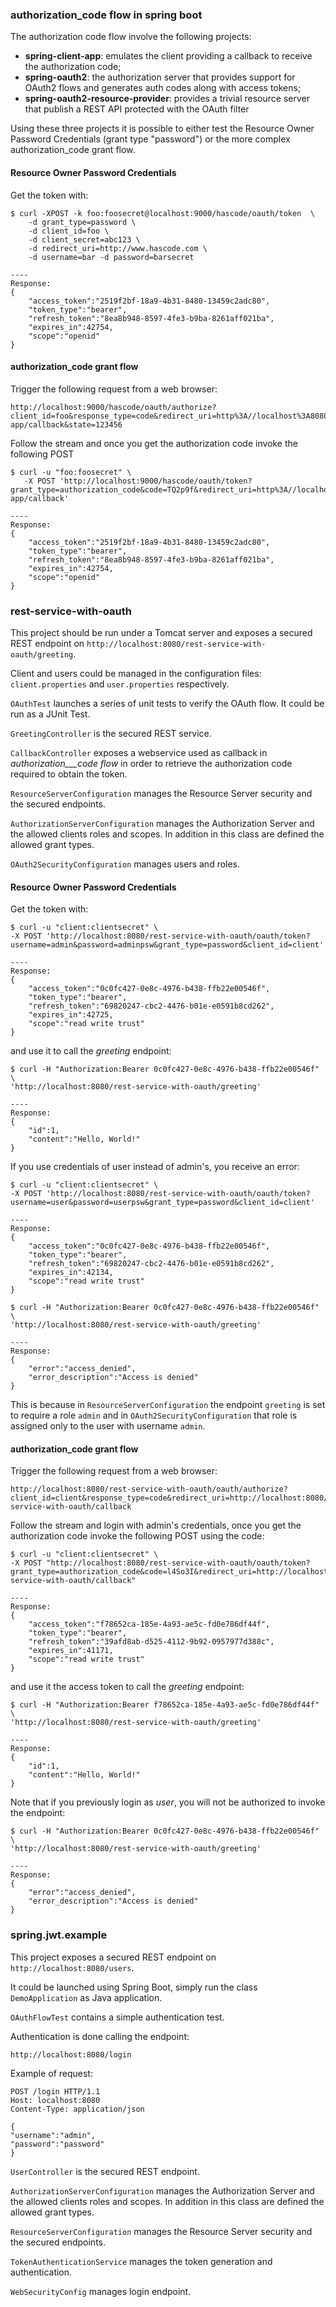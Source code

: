 ### authorization_code flow in spring boot
The authorization code flow involve the following projects:

* **spring-client-app**: emulates the client providing a callback to receive the authorization code;* **spring-oauth2**: the authorization server that provides support for OAuth2 flows and generates auth codes along with access tokens;* **spring-oauth2-resource-provider**: provides a trivial resource server that publish a REST API protected with the OAuth filter

Using these three projects it is possible to either test the Resource Owner Password Credentials (grant type "password") or the more complex authorization_code grant flow.

#### Resource Owner Password Credentials
Get the token with:

```
$ curl -XPOST -k foo:foosecret@localhost:9000/hascode/oauth/token  \
    -d grant_type=password \
    -d client_id=foo \
    -d client_secret=abc123 \
    -d redirect_uri=http://www.hascode.com \
    -d username=bar -d password=barsecret

----
Response:
{
    "access_token":"2519f2bf-18a9-4b31-8480-13459c2adc80",
    "token_type":"bearer",
    "refresh_token":"8ea8b948-8597-4fe3-b9ba-8261aff021ba",
    "expires_in":42754,
    "scope":"openid"
}
```

#### authorization_code grant flow
Trigger the following request from a web browser:

```
http://localhost:9000/hascode/oauth/authorize?client_id=foo&response_type=code&redirect_uri=http%3A//localhost%3A8080/client-app/callback&state=123456
```

Follow the stream and once you get the authorization code invoke the following POST

```
$ curl -u "foo:foosecret" \
   -X POST 'http://localhost:9000/hascode/oauth/token?grant_type=authorization_code&code=TQ2p9f&redirect_uri=http%3A//localhost%3A8080/client-app/callback'

----
Response:
{
    "access_token":"2519f2bf-18a9-4b31-8480-13459c2adc80",
    "token_type":"bearer",
    "refresh_token":"8ea8b948-8597-4fe3-b9ba-8261aff021ba",
    "expires_in":42754,
    "scope":"openid"
}
```

### rest-service-with-oauth
This project should be run under a Tomcat server and exposes a secured REST endpoint on ```http://localhost:8080/rest-service-with-oauth/greeting```.

Client and users could be managed in the configuration files: ```client.properties``` and ```user.properties``` respectively. 

```OAuthTest``` launches a series of unit tests to verify the OAuth flow. It could be run as a JUnit Test.

```GreetingController``` is the secured REST service.

```CallbackController``` exposes a webservice used as callback in _authorization___code flow_ in order to retrieve the authorization code required to obtain the token.

```ResourceServerConfiguration``` manages the Resource Server security and the secured endpoints.

```AuthorizationServerConfiguration``` manages the Authorization Server and the allowed clients roles and scopes. In addition in this class are defined the allowed grant types.

```OAuth2SecurityConfiguration``` manages users and roles.

#### Resource Owner Password Credentials

Get the token with:

```
$ curl -u "client:clientsecret" \
-X POST 'http://localhost:8080/rest-service-with-oauth/oauth/token?username=admin&password=adminpsw&grant_type=password&client_id=client'

----
Response:
{
	"access_token":"0c0fc427-0e8c-4976-b438-ffb22e00546f",
	"token_type":"bearer",
	"refresh_token":"69820247-cbc2-4476-b01e-e0591b8cd262",
	"expires_in":42725,
	"scope":"read write trust"
}

```

and use it to call the _greeting_ endpoint:

```
$ curl -H "Authorization:Bearer 0c0fc427-0e8c-4976-b438-ffb22e00546f" \
'http://localhost:8080/rest-service-with-oauth/greeting'

----
Response:
{
	"id":1,
	"content":"Hello, World!"
}

```

If you use credentials of user instead of admin's, you receive an error:

```
$ curl -u "client:clientsecret" \
-X POST 'http://localhost:8080/rest-service-with-oauth/oauth/token?username=user&password=userpsw&grant_type=password&client_id=client'

----
Response:
{
	"access_token":"0c0fc427-0e8c-4976-b438-ffb22e00546f",
	"token_type":"bearer",
	"refresh_token":"69820247-cbc2-4476-b01e-e0591b8cd262",
	"expires_in":42134,
	"scope":"read write trust"
}

```
```
$ curl -H "Authorization:Bearer 0c0fc427-0e8c-4976-b438-ffb22e00546f" \
'http://localhost:8080/rest-service-with-oauth/greeting'

----
Response:
{
	"error":"access_denied",
	"error_description":"Access is denied"
}
```
This is because in ```ResourceServerConfiguration``` the endpoint ```greeting``` is set to require a role ```admin``` and in ```OAuth2SecurityConfiguration``` that role is assigned only to the user with username ```admin```.

#### authorization_code grant flow
Trigger the following request from a web browser:

```
http://localhost:8080/rest-service-with-oauth/oauth/authorize?client_id=client&response_type=code&redirect_uri=http://localhost:8080/rest-service-with-oauth/callback
```

Follow the stream and login with admin's credentials, once you get the authorization code invoke the following POST using the code:

```
$ curl -u "client:clientsecret" \
-X POST "http://localhost:8080/rest-service-with-oauth/oauth/token?grant_type=authorization_code&code=l4So3I&redirect_uri=http://localhost:8080/rest-service-with-oauth/callback"

----
Response:
{
	"access_token":"f78652ca-185e-4a93-ae5c-fd0e786df44f",
	"token_type":"bearer",
	"refresh_token":"39afd8ab-d525-4112-9b92-0957977d388c",
	"expires_in":41171,
	"scope":"read write trust"
}
```

and use it the access token to call the _greeting_ endpoint:

```
$ curl -H "Authorization:Bearer f78652ca-185e-4a93-ae5c-fd0e786df44f" \
'http://localhost:8080/rest-service-with-oauth/greeting'

----
Response:
{
	"id":1,
	"content":"Hello, World!"
}

```

Note that if you previously login as _user_, you will not be authorized to invoke the endpoint:

```
$ curl -H "Authorization:Bearer 0c0fc427-0e8c-4976-b438-ffb22e00546f" \
'http://localhost:8080/rest-service-with-oauth/greeting'

----
Response:
{
	"error":"access_denied",
	"error_description":"Access is denied"
}

```



### spring.jwt.example

This project exposes a secured REST endpoint on ```http://localhost:8080/users```.

It could be launched using Spring Boot, simply run the class ```DemoApplication``` as Java application.

```OAuthFlowTest``` contains a simple authentication test.

Authentication is done calling the endpoint:

```http://localhost:8080/login```

Example of request:

```
POST /login HTTP/1.1
Host: localhost:8080
Content-Type: application/json

{
"username":"admin",
"password":"password"
}
```

```UserController``` is the secured REST endpoint.

```AuthorizationServerConfiguration``` manages the Authorization Server and the allowed clients roles and scopes. In addition in this class are defined the allowed grant types.

```ResourceServerConfiguration``` manages the Resource Server security and the secured endpoints.

```TokenAuthenticationService``` manages the token generation and authentication.

```WebSecurityConfig``` manages login endpoint.









